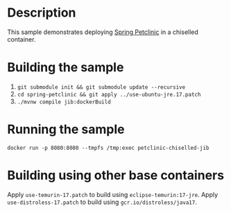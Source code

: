 # Description

This sample demonstrates deploying [Spring Petclinic](https://github.com/spring-projects/spring-petclinic) in a chiselled container.

# Building the sample

1. ``git submodule init && git submodule update --recursive``
2. ``cd spring-petclinic && git apply ../use-ubuntu-jre.17.patch``
3. ``./mvnw compile jib:dockerBuild``

# Running the sample

``docker run -p 8080:8080 --tmpfs /tmp:exec petclinic-chiselled-jib``

# Building using other base containers

Apply `use-temurin-17.patch` to build using `eclipse-temurin:17-jre`.
Apply `use-distroless-17.patch` to build using `gcr.io/distroless/java17`.
